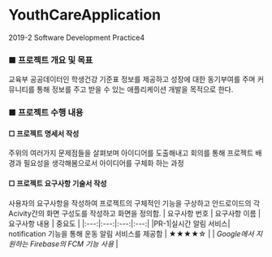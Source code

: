# YouthCareApplication
2019-2 Software Development Practice4

### ■ 프로젝트  개요 및 목표
 교육부 공공데이터인 학생건강 기준표 정보를 제공하고 성장에 대한 동기부여를 주며 커뮤니티를 통해 정보를 주고 받을 수 있는 애플리케이션 개발을 목적으로 한다.

### ■ 프로젝트 수행 내용
 #### □ 프로젝트 명세서 작성
  주위의 여러가지 문제점들을 살펴보며 아이디어를 도출해내고 회의를 통해 프로젝트 배경과 필요성을 생각해봄으로서 아이디어를 구체화 하는 과정
  
 #### □ 프로젝트 요구사항 기술서 작성
  사용자의 요구사항을 작성하여 프로젝트의 구체적인 기능을 구상하고 안드로이드의 각 Acivity간의 화면 구성도를 작성하고 화면을 정의함.
| 요구사항 번호 | 요구사항 이름 | 요구사항 내용 | 중요도 |
|:---:|:---:|:---:|:---:|
|PR-1|실시간 알림 서비스| notification 기능을 통해 운동 알림 서비스를 제공함 | ★★★★☆ |
| *Google에서 지원하는 Firebase의 FCM 기능 사용* |
